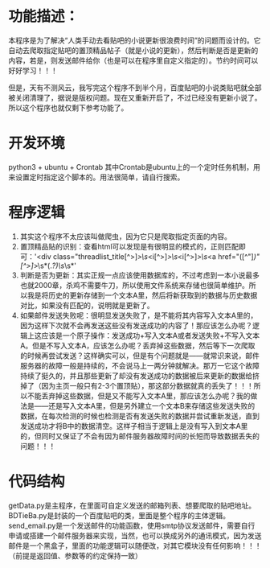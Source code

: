 # 功能描述：
本程序是为了解决“人类手动去看贴吧的小说更新很浪费时间”的问题而设计的。它自动去爬取指定贴吧的置顶精品帖子（就是小说的更新），然后判断是否是更新的内容，若是，则发送邮件给你（也是可以在程序里自定义指定的）。节约时间可以好好学习！！！

但是，天有不测风云，我写完这个程序不到半个月，百度贴吧的小说类贴吧就全部被关闭清理了，据说是版权问题。现在又重新开启了，不过已经没有更新小说了。所以这个程序也就仅剩下参考功能了。


# 开发环境
python3 + ubuntu + Crontab
其中Crontab是ubuntu上的一个定时任务机制，用来设置定时指定这个脚本的。用法很简单，请自行搜索。


# 程序逻辑
1. 其实这个程序不太应该叫做爬虫，因为它只是爬取指定页面的内容。
2. 置顶精品贴的识别：查看html可以发现是有很明显的模式的，正则匹配即可：'<div class="threadlist_title[^>]*>\s*<i[^>]*></i>\s*<i[^>]*></i>\s*<a href="([^"]*)"[^>]*>\s*(.*?)\s*</a>\s*</div>'
3. 判断是否为更新：其实正规一点应该使用数据库的，不过考虑到一本小说最多也就2000章，杀鸡不需要牛刀，所以使用文件系统来存储也很简单维护。所以我是将历史的更新存储到一个文本A里，然后将新获取到的数据与历史数据对比，如果没有匹配的，说明就是更新了。
4. 如果邮件发送失败呢：很明显发送失败了，是不能将其内容写入文本A里的，因为这样下次就不会再发送这些没有发送成功的内容了！那应该怎么办呢？逻辑上这应该是一个原子操作：发送成功+写入文本A或者发送失败+不写入文本A。但是不写入文本A，应该怎么办呢？丢弃掉这些数据，然后等下一次爬取的时候再尝试发送？这样确实可以，但是有个问题就是——就常识来说，邮件服务器的故障一般是持续的，不会说马上一两分钟就解决。那万一它这个故障持续了挺久的，并且那些更新了却没有发送成功的数据被后来更新的数据给挤掉了（因为主页一般只有2-3个置顶贴），那这部分数据就真的丢失了！！！所以不能丢弃掉这些数据，但是又不能写入文本A里，那应该怎么办呢？我的做法是——还是写入文本A里，但是另外建立一个文本B来存储这些发送失败的数据，在每次检测的时候也检测是否有发送失败的数据并尝试重新发送，直到发送成功才将B中的数据清空。这样子相当于逻辑上是没有写入到文本A里的，但同时又保证了不会有因为邮件服务器故障时间的长短而导致数据丢失的问题！！！


# 代码结构
getData.py是主程序，在里面可自定义发送的邮箱列表、想要爬取的贴吧地址。
BDTieBa.py是封装的一个百度贴吧的类，里面是整个程序的主体逻辑。
send_email.py是一个发送邮件的功能函数，使用smtp协议发送邮件，需要自行申请或搭建一个邮件服务器来实现，当然，也可以换成另外的通讯模式，因为发送邮件是一个黑盒子，里面的功能逻辑可以随便改，对其它模块没有任何影响！！！（前提是返回值、参数等的约定保持一致）



